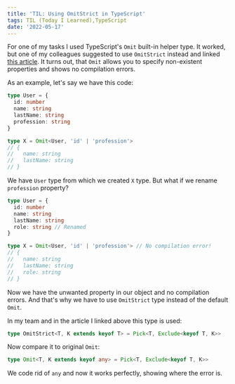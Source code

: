 ```yaml
---
title: 'TIL: Using OmitStrict in TypeScript'
tags: TIL (Today I Learned),TypeScript
date: '2022-05-17'
---
```

For one of my tasks I used TypeScript's `Omit` built-in helper type. It worked, but one of my colleagues suggested to use `OmitStrict` instead and linked [this article](https://nishanths.svbtle.com/a-stricter-omit-type). It turns out, that `Omit` allows you to specify non-existent properties and shows no compilation errors.

As an example, let's say we have this code:

```typescript
type User = {
  id: number
  name: string
  lastName: string
  profession: string
}

type X = Omit<User, 'id' | 'profession'>
// {
//   name: string
//   lastName: string
// }
```

We have `User` type from which we created `X` type. But what if we rename `profession` property?

```typescript
type User = {
  id: number
  name: string
  lastName: string
  role: string // Renamed
}

type X = Omit<User, 'id' | 'profession'> // No compilation error!
// {
//   name: string
//   lastName: string
//   role: string
// }
```

Now we have the unwanted property in our object and no compilation errors. And that's why we have to use `OmitStrict` type instead of the default `Omit`.

In my team and in the article I linked above this type is used:

```typescript
type OmitStrict<T, K extends keyof T> = Pick<T, Exclude<keyof T, K>>
```

Now compare it to original `Omit`:

```typescript
type Omit<T, K extends keyof any> = Pick<T, Exclude<keyof T, K>>
```

We code rid of `any` and now it works perfectly, showing where the error is.
